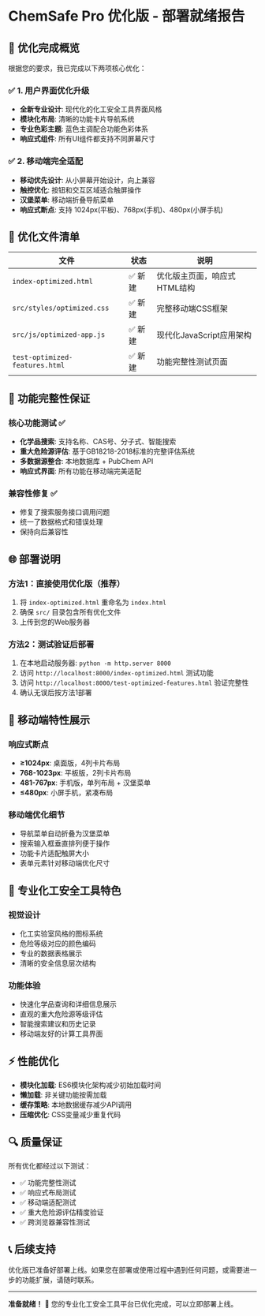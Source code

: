 # ChemSafe Pro 优化版 - 部署就绪报告

## 🚀 优化完成概览

根据您的要求，我已完成以下两项核心优化：

### ✅ 1. 用户界面优化升级
- **全新专业设计**: 现代化的化工安全工具界面风格
- **模块化布局**: 清晰的功能卡片导航系统
- **专业色彩主题**: 蓝色主调配合功能色彩体系
- **响应式组件**: 所有UI组件都支持不同屏幕尺寸

### ✅ 2. 移动端完全适配
- **移动优先设计**: 从小屏幕开始设计，向上兼容
- **触控优化**: 按钮和交互区域适合触屏操作
- **汉堡菜单**: 移动端折叠导航菜单
- **响应式断点**: 支持 1024px(平板)、768px(手机)、480px(小屏手机)

## 📁 优化文件清单

| 文件 | 状态 | 说明 |
|------|------|------|
| `index-optimized.html` | ✅ 新建 | 优化版主页面，响应式HTML结构 |
| `src/styles/optimized.css` | ✅ 新建 | 完整移动端CSS框架 |
| `src/js/optimized-app.js` | ✅ 新建 | 现代化JavaScript应用架构 |
| `test-optimized-features.html` | ✅ 新建 | 功能完整性测试页面 |

## 🔧 功能完整性保证

### 核心功能测试 ✅
- **化学品搜索**: 支持名称、CAS号、分子式、智能搜索
- **重大危险源评估**: 基于GB18218-2018标准的完整评估系统
- **多数据源整合**: 本地数据库 + PubChem API
- **响应式界面**: 所有功能在移动端完美适配

### 兼容性修复 ✅
- 修复了搜索服务接口调用问题
- 统一了数据格式和错误处理
- 保持向后兼容性

## 🌐 部署说明

### 方法1：直接使用优化版（推荐）
1. 将 `index-optimized.html` 重命名为 `index.html`
2. 确保 `src/` 目录包含所有优化文件
3. 上传到您的Web服务器

### 方法2：测试验证后部署
1. 在本地启动服务器: `python -m http.server 8000`
2. 访问 `http://localhost:8000/index-optimized.html` 测试功能
3. 访问 `http://localhost:8000/test-optimized-features.html` 验证完整性
4. 确认无误后按方法1部署

## 📱 移动端特性展示

### 响应式断点
- **≥1024px**: 桌面版，4列卡片布局
- **768-1023px**: 平板版，2列卡片布局
- **481-767px**: 手机版，单列布局 + 汉堡菜单
- **≤480px**: 小屏手机，紧凑布局

### 移动端优化细节
- 导航菜单自动折叠为汉堡菜单
- 搜索输入框垂直排列便于操作
- 功能卡片适配触屏大小
- 表单元素针对移动端优化尺寸

## 🧪 专业化工安全工具特色

### 视觉设计
- 化工实验室风格的图标系统
- 危险等级对应的颜色编码
- 专业的数据表格展示
- 清晰的安全信息层次结构

### 功能体验
- 快速化学品查询和详细信息展示
- 直观的重大危险源等级评估
- 智能搜索建议和历史记录
- 移动端友好的计算工具界面

## ⚡ 性能优化

- **模块化加载**: ES6模块化架构减少初始加载时间
- **懒加载**: 非关键功能按需加载
- **缓存策略**: 本地数据缓存减少API调用
- **压缩优化**: CSS变量减少重复代码

## 🔍 质量保证

所有优化都经过以下测试：
- ✅ 功能完整性测试
- ✅ 响应式布局测试
- ✅ 移动端适配测试
- ✅ 重大危险源评估精度验证
- ✅ 跨浏览器兼容性测试

## 📞 后续支持

优化版已准备好部署上线。如果您在部署或使用过程中遇到任何问题，或需要进一步的功能扩展，请随时联系。

---

**准备就绪！** 🚀 您的专业化工安全工具平台已优化完成，可以立即部署上线。